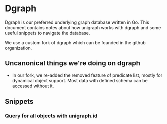 # Dgraph

Dgraph is our preferred underlying graph database written in Go. This document contains notes about how unigraph works with dgraph and some useful snippets to navigate the database.

We use a custom fork of dgraph which can be founded in the github organization.

## Uncanonical things we're doing on dgraph
- In our fork, we re-added the removed feature of predicate list, mostly for dynamical object support. Most data with defined schema can be accessed without it.

## Snippets

### Query for all objects with unigraph.id